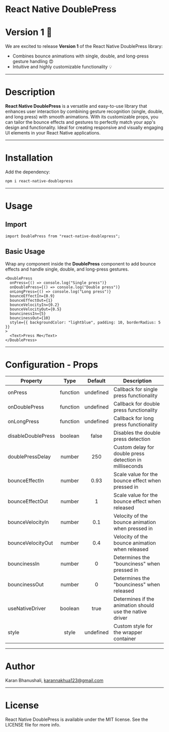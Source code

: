 # React Native DoublePress

# Version 1 🚀

We are excited to release **Version 1** of the React Native DoublePress library:
- Combines bounce animations with single, double, and long-press gesture handling 😍
- Intuitive and highly customizable functionality 💡

---

# Description

**React Native DoublePress** is a versatile and easy-to-use library that enhances user interaction by combining gesture recognition (single, double, and long press) with smooth animations. With its customizable props, you can tailor the bounce effects and gestures to perfectly match your app's design and functionality. Ideal for creating responsive and visually engaging UI elements in your React Native applications.

---

# Installation

Add the dependency:

```bash
npm i react-native-doublepress
```

---

# Usage

## Import

```tsx
import DoublePress from "react-native-doublepress";
```

## Basic Usage

Wrap any component inside the **DoublePress** component to add bounce effects and handle single, double, and long-press gestures.

```tsx
<DoublePress
  onPress={() => console.log("Single press")}
  onDoublePress={() => console.log("Double press")}
  onLongPress={() => console.log("Long press")}
  bounceEffectIn={0.9}
  bounceEffectOut={1}
  bounceVelocityIn={0.2}
  bounceVelocityOut={0.5}
  bouncinessIn={5}
  bouncinessOut={10}
  style={{ backgroundColor: "lightblue", padding: 10, borderRadius: 5 }}
>
  <Text>Press Me</Text>
</DoublePress>
```

---

# Configuration - Props

| Property           |   Type   |  Default  | Description                                              |
| ------------------ | :------: | :-------: | -------------------------------------------------------- |
| onPress            | function | undefined | Callback for single press functionality                  |
| onDoublePress      | function | undefined | Callback for double press functionality                  |
| onLongPress        | function | undefined | Callback for long press functionality                    |
| disableDoublePress | boolean  |   false   | Disables the double press detection                      |
| doublePressDelay   |  number  |    250    | Custom delay for double press detection in milliseconds  |
| bounceEffectIn     |  number  |   0.93    | Scale value for the bounce effect when pressed in        |
| bounceEffectOut    |  number  |     1     | Scale value for the bounce effect when released          |
| bounceVelocityIn   |  number  |    0.1    | Velocity of the bounce animation when pressed in         |
| bounceVelocityOut  |  number  |    0.4    | Velocity of the bounce animation when released           |
| bouncinessIn       |  number  |     0     | Determines the "bounciness" when pressed in              |
| bouncinessOut      |  number  |     0     | Determines the "bounciness" when released                |
| useNativeDriver    | boolean  |   true    | Determines if the animation should use the native driver |
| style              |  style   | undefined | Custom style for the wrapper container                   |

---

# Author

Karan Bhanushali, karannakhua123@gmail.com

---

# License

React Native DoublePress is available under the MIT license. See the LICENSE file for more info.

